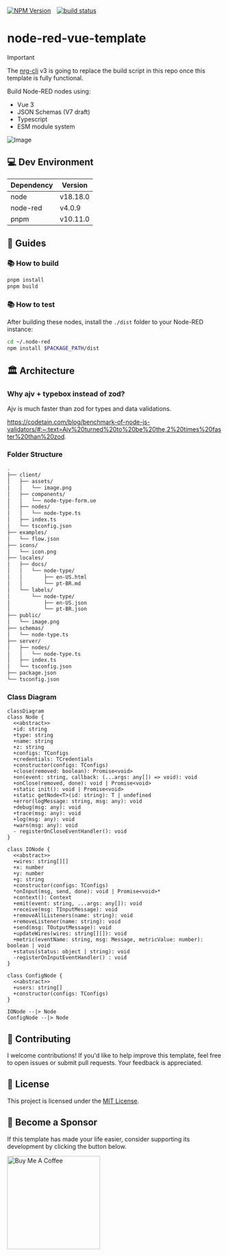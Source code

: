 <p>
<a href="https://www.npmjs.com/package/node-red-vue-template" style="margin-right: 10px;"><img alt="NPM Version" src="https://img.shields.io/npm/v/node-red-vue-template"></a>
<a href="https://github.com/AllanOricil/node-red-vue-template/actions/workflows/ci.yaml"><img src="https://github.com/AllanOricil/node-red-vue-template/actions/workflows/ci.yaml/badge.svg?branch=main" alt="build status"/></a>
</p>

# node-red-vue-template

> [!IMPORTANT]
> The [nrg-cli](https://github.com/AllanOricil/nrg-cli) v3 is going to replace the build script in this repo once this template is fully functional.

Build Node-RED nodes using:

- Vue 3
- JSON Schemas (V7 draft)
- Typescript
- ESM module system

![Image](https://github.com/user-attachments/assets/683d4377-371a-4f2a-8750-f93e0eb6649f)

## 💻 Dev Environment

| Dependency | Version  |
| ---------- | -------- |
| node       | v18.18.0 |
| node-red   | v4.0.9   |
| pnpm       | v10.11.0 |

## 📖 Guides

### 📚 How to build

```bash
pnpm install
pnpm build
```

### 📚 How to test

After building these nodes, install the `./dist` folder to your Node-RED instance:

```bash
cd ~/.node-red
npm install $PACKAGE_PATH/dist
```

## 🏛️ Architecture

### Why ajv + typebox instead of zod?

Ajv is much faster than zod for types and data validations.

https://codetain.com/blog/benchmark-of-node-js-validators/#:~:text=Ajv%20turned%20to%20be%20the,2%20times%20faster%20than%20zod.

### Folder Structure

```bash
.
├── client/
│   ├── assets/
│   │   └── image.png
│   ├── components/
│   │   └── node-type-form.ue
│   ├── nodes/
│   │   └── node-type.ts
│   ├── index.ts
│   └── tsconfig.json
├── examples/
│   └── flow.json
├── icons/
│   └── icon.png
├── locales/
│   ├── docs/
│   │   └── node-type/
│   │       ├── en-US.html
│   │       └── pt-BR.md
│   └── labels/
│       └── node-type/
│           ├── en-US.json
│           └── pt-BR.json
├── public/
│   └── image.png
├── schemas/
│   └── node-type.ts
├── server/
│   ├── nodes/
│   │   └── node-type.ts
│   ├── index.ts
│   └── tsconfig.json
├── package.json
└── tsconfig.json
```

### Class Diagram

```mermaid
classDiagram
class Node {
  <<abstract>>
  +id: string
  +type: string
  +name: string
  +z: string
  +configs: TConfigs
  +credentials: TCredentials
  +constructor(configs: TConfigs)
  +close(removed: boolean): Promise<void>
  +on(event: string, callback: (...args: any[]) => void): void
  +onClose(removed, done): void | Promise<void>
  +static init(): void | Promise<void>
  +static getNode<T>(id: string): T | undefined
  +error(logMessage: string, msg: any): void
  +debug(msg: any): void
  +trace(msg: any): void
  +log(msg: any): void
  +warn(msg: any): void
  - registerOnCloseEventHandler(): void
}

class IONode {
  <<abstract>>
  +wires: string[][]
  +x: number
  +y: number
  +g: string
  +constructor(configs: TConfigs)
  *onInput(msg, send, done): void | Promise<void>*
  +context(): Context
  +emit(event: string, ...args: any[]): void
  +receive(msg: TInputMessage): void
  +removeAllListeners(name: string): void
  +removeListener(name: string): void
  +send(msg: TOutputMessage): void
  +updateWires(wires: string[][]): void
  +metric(eventName: string, msg: Message, metricValue: number): boolean | void
  +status(status: object | string): void
  -registerOnInputEventHandler() : void
}

class ConfigNode {
  <<abstract>>
  +users: string[]
  +constructor(configs: TConfigs)
}

IONode --|> Node
ConfigNode --|> Node
```

## 🤝 Contributing

I welcome contributions! If you'd like to help improve this template, feel free to open issues or submit pull requests. Your feedback is appreciated.

## 📜 License

This project is licensed under the [MIT License](https://github.com/AllanOricil/node-red-vue-template/blob/main/LICENSE).

## 💖 Become a Sponsor

If this template has made your life easier, consider supporting its development by clicking the button below.

<a href="https://www.buymeacoffee.com/allanoricil" target="_blank">
  <img
      src="https://cdn.buymeacoffee.com/buttons/v2/default-yellow.png"
      alt="Buy Me A Coffee"
      style="width: 217px;" />
</a>
